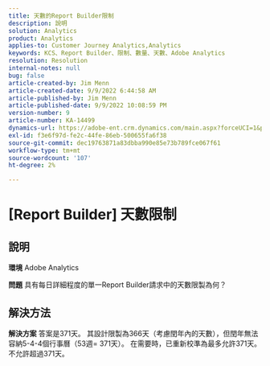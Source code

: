 ```yaml
---
title: 天數的Report Builder限制
description: 說明
solution: Analytics
product: Analytics
applies-to: Customer Journey Analytics,Analytics
keywords: KCS、Report Builder、限制、數量、天數、Adobe Analytics
resolution: Resolution
internal-notes: null
bug: false
article-created-by: Jim Menn
article-created-date: 9/9/2022 6:44:58 AM
article-published-by: Jim Menn
article-published-date: 9/9/2022 10:08:59 PM
version-number: 9
article-number: KA-14499
dynamics-url: https://adobe-ent.crm.dynamics.com/main.aspx?forceUCI=1&pagetype=entityrecord&etn=knowledgearticle&id=fcd64fe9-0a30-ed11-9db1-0022480866ad
exl-id: f3e6f97d-fe2c-44fe-86eb-500655fa6f38
source-git-commit: dec19763871a83dbba990e85e73b789fce067f61
workflow-type: tm+mt
source-wordcount: '107'
ht-degree: 2%

---
```


# [Report Builder] 天數限制

## 說明


<b>環境</b>
Adobe Analytics

<b>問題</b>
具有每日詳細程度的單一Report Builder請求中的天數限製為何？


## 解決方法


<b>解決方案</b>
答案是371天。
其設計限製為366天（考慮閏年內的天數），但閏年無法容納5-4-4個行事曆（53週= 371天）。
在需要時，已重新校準為最多允許371天。
不允許超過371天。

